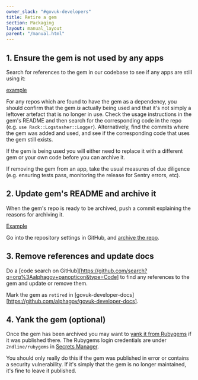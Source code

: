 ```yaml
---
owner_slack: "#govuk-developers"
title: Retire a gem
section: Packaging
layout: manual_layout
parent: "/manual.html"
---
```


## 1. Ensure the gem is not used by any apps

Search for references to the gem in our codebase to see if any apps are still using it:

[example](https://github.com/search?q=org%3Aalphagov+rack-logstasher+filename%3AGemfile+filename%3A*.gemspec&type=Code&ref=advsearch&l=&l=)

For any repos which are found to have the gem as a dependency, you should confirm that the gem _is_ actually being used and that it's not simply a leftover artefact that is no longer in use.
Check the usage instructions in the gem's README and then search for the corresponding code in the repo (e.g. `use Rack::Logstasher::Logger`). Alternatively, find the commits where the gem was added and used, and see if the corresponding code that uses the gem still exists.

If the gem is being used you will either need to replace it with a different gem or your own code before you can archive it.

If removing the gem from an app, take the usual measures of due diligence (e.g. ensuring tests pass, monitoring the release for Sentry errors, etc).

## 2. Update gem's README and archive it

When the gem's repo is ready to be archived, push a commit explaining the reasons for archiving it.

[Example](https://github.com/alphagov/govuk_taxonomy_helpers/pull/27)

Go into the repository settings in GitHub, and
[archive the repo](https://github.com/blog/2460-archiving-repositories).

## 3. Remove references and update docs

Do a [code search on GitHub][https://github.com/search?q=org%3Aalphagov+panopticon&type=Code] to find any references to the gem
and update or remove them.

Mark the gem as `retired` in [govuk-developer-docs][https://github.com/alphagov/govuk-developer-docs].

## 4. Yank the gem (optional)

Once the gem has been archived you may want to [yank it from Rubygems](https://guides.rubygems.org/removing-a-published-gem/) if it was published there. The Rubygems login credentials are under `2ndline/rubygems` in [Secrets Manager](secrets-manager.html).

You should only really do this if the gem was published in error or contains a security vulnerability. If it's simply that the gem is no longer maintained, it's fine to leave it published.
